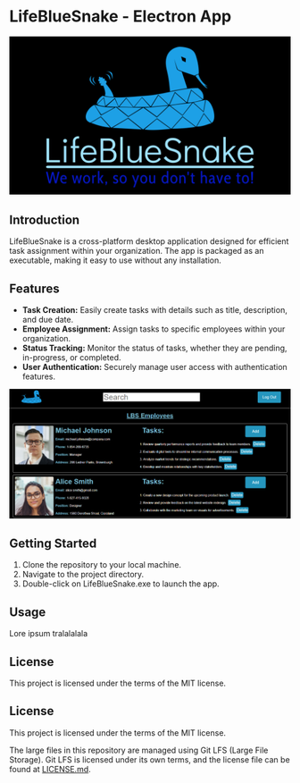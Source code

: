 # LifeBlueSnake - Electron App

<kbd>
  <img src="resources/app/logos/logo.png" alt="LifeBlueSnake">
</kbd>

## Introduction

LifeBlueSnake is a cross-platform desktop application designed for efficient task assignment within your organization. The app is packaged as an executable, making it easy to use without any installation.

## Features

- **Task Creation:** Easily create tasks with details such as title, description, and due date.
- **Employee Assignment:** Assign tasks to specific employees within your organization.
- **Status Tracking:** Monitor the status of tasks, whether they are pending, in-progress, or completed.
- **User Authentication:** Securely manage user access with authentication features.

<kbd>
  <img src="resources/app/logos/screenshot.png" alt="LifeBlueSnake">
</kbd>

## Getting Started

1. Clone the repository to your local machine.
2. Navigate to the project directory.
3. Double-click on LifeBlueSnake.exe to launch the app.

## Usage

Lore ipsum tralalalala

## License

This project is licensed under the terms of the MIT license.

## License

This project is licensed under the terms of the MIT license.

The large files in this repository are managed using Git LFS (Large File Storage). Git LFS is licensed under its own terms, and the license file can be found at [LICENSE.md](https://media.githubusercontent.com/media/NalimWeso/lifebluesnake-electron-app/main/LICENSE.md).
